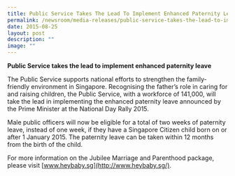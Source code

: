 ```yaml
---
title: Public Service Takes The Lead To Implement Enhanced Paternity Leave
permalink: /newsroom/media-releases/public-service-takes-the-lead-to-implement-enhanced-paternity-leave/
date: 2015-08-25
layout: post
description: ""
image: ""
---
```

**Public Service takes the lead to implement enhanced paternity leave** 

The Public Service supports national efforts to strengthen the family-friendly environment in Singapore. Recognising the father’s role in caring for and raising children, the Public Service, with a workforce of 141,000, will take the lead in implementing the enhanced paternity leave announced by the Prime Minister at the National Day Rally 2015.  

Male public officers will now be eligible for a total of two weeks of paternity leave, instead of one week, if they have a Singapore Citizen child born on or after 1 January 2015. The paternity leave can be taken within 12 months from the birth of the child. 

For more information on the Jubilee Marriage and Parenthood package, please visit [www.heybaby.sg](http://www.heybaby.sg/).